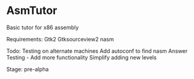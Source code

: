 AsmTutor
========

Basic tutor for x86 assembly


Requirements:
Gtk2
Gtksourceview2
nasm

Todo:
Testing on alternate machines
Add autoconf to find nasm
Answer Testing - Add more functionality
Simplify adding new levels

Stage: pre-alpha


